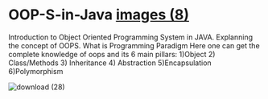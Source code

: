 # OOP-S-in-Java  [images (8)](https://user-images.githubusercontent.com/83740557/135706038-fd46c3d3-4634-4ef9-a6e4-30337905a4ae.jpg)
Introduction to Object Oriented Programming System in JAVA.
Explanning the concept of OOPS.
What is Programming Paradigm
Here one can get the complete knowledge of oops and its 6 main pillars: 1)Object 2) Class/Methods 3) Inheritance 4) Abstraction 5)Encapsulation 6)Polymorphism

![download (28)](https://user-images.githubusercontent.com/83740557/135706001-ad74b97d-274b-43d9-9e8d-747ee100d829.png)
